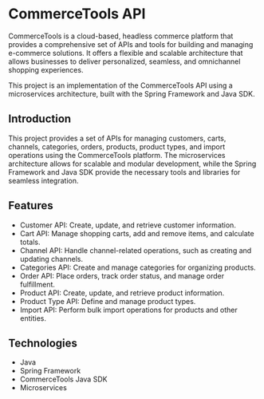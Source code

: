 
# CommerceTools API

CommerceTools is a cloud-based, headless commerce platform that provides a comprehensive set of APIs and tools for building and managing e-commerce solutions. It offers a flexible and scalable architecture that allows businesses to deliver personalized, seamless, and omnichannel shopping experiences.

This project is an implementation of the CommerceTools API using a microservices architecture, built with the Spring Framework and Java SDK.

## Introduction

This project provides a set of APIs for managing customers, carts, channels, categories, orders, products, product types, and import operations using the CommerceTools platform. The microservices architecture allows for scalable and modular development, while the Spring Framework and Java SDK provide the necessary tools and libraries for seamless integration.

## Features

- Customer API: Create, update, and retrieve customer information.
- Cart API: Manage shopping carts, add and remove items, and calculate totals.
- Channel API: Handle channel-related operations, such as creating and updating channels.
- Categories API: Create and manage categories for organizing products.
- Order API: Place orders, track order status, and manage order fulfillment.
- Product API: Create, update, and retrieve product information.
- Product Type API: Define and manage product types.
- Import API: Perform bulk import operations for products and other entities.

## Technologies

- Java
- Spring Framework
- CommerceTools Java SDK
- Microservices
  
